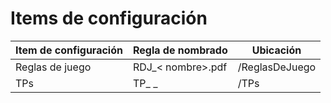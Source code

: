 # Items de configuración

| Item de configuración | Regla de nombrado | Ubicación |
| --------------------- | ----------------- | -------------------------------------------------------- |
| Reglas de juego | RDJ_< nombre>.pdf|/ReglasDeJuego|
| TPs | TP_ <numero> _ <titulo> |/TPs|


